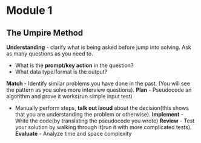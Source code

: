 # Module 1
## The **Umpire** Method

**Understanding** - clarify what is being asked before jump into solving. Ask as many questions as you need to.
- What is the **prompt/key action** in the question?
- What data type/format is the output?

**Match** - Identify similar problems you have done in the past. (You will see the pattern as you solve more interview questions).
**Plan** - Pseudocode an algorithm and prove it works(run simple input test)
- Manually perform steps, **talk out laoud** about the decision(this shows that you are understanding the problem or otherwise).
**Implement** - Write the code(by translating the pseudocode you wrote)
**Review** - Test your solution by walking through it(run it with more complicated tests).
**Evaluate** - Analyze time and space complexity